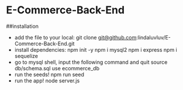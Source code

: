 # E-Commerce-Back-End
##installation
- add the file to your local: 
git clone git@github.com:lindaluvluv/E-Commerce-Back-End.git
- install dependencies:
npm init -y
npm i mysql2
npm i express
npm i sequelize
- go to mysql shell, input the following command and quit
source db/schema.sql
use ecommerce_db
- run the seeds!
npm run seed
- run the app!
node server.js